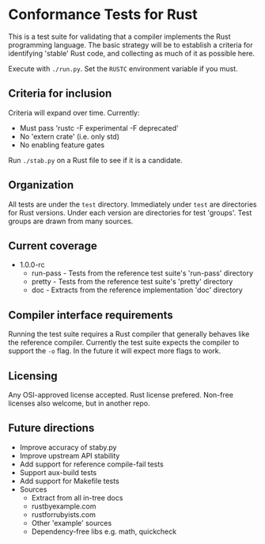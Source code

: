 # Conformance Tests for Rust

This is a test suite for validating that a
compiler implements the Rust programming language.
The basic strategy will be to
establish a criteria for identifying 'stable' Rust code, and
collecting as much of it as possible here.

Execute with `./run.py`. Set the `RUSTC` environment variable if you must.

## Criteria for inclusion

Criteria will expand over time.
Currently:

* Must pass 'rustc -F experimental -F deprecated'
* No 'extern crate' (i.e. only std)
* No enabling feature gates

Run `./stab.py` on a Rust file to see if it is a candidate.

## Organization

All tests are under the `test` directory.
Immediately under `test` are directories for Rust versions.
Under each version are directories for test 'groups'.
Test groups are drawn from many sources.

## Current coverage

- 1.0.0-rc
  - run-pass - Tests from the reference test suite's 'run-pass' directory
  - pretty - Tests from the reference test suite's 'pretty' directory
  - doc - Extracts from the reference implementation 'doc' directory

## Compiler interface requirements

Running the test suite requires a Rust compiler that generally behaves
like the reference compiler.
Currently the test suite expects the compiler to support the `-o` flag.
In the future it will expect more flags to work.

## Licensing

Any OSI-approved license accepted.
Rust license prefered.
Non-free licenses also welcome, but in another repo.

## Future directions

* Improve accuracy of staby.py
* Improve upstream API stability
* Add support for reference compile-fail tests
* Support aux-build tests
* Add support for Makefile tests
* Sources
  * Extract from all in-tree docs
  * rustbyexample.com
  * rustforrubyists.com
  * Other 'example' sources
  * Dependency-free libs e.g. math, quickcheck

